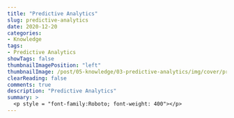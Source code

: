 ```yaml
---
title: "Predictive Analytics"
slug: predictive-analytics
date: 2020-12-20
categories:
- Knowledge
tags:
- Predictive Analytics
showTags: false
thumbnailImagePosition: "left"
thumbnailImage: /post/05-knowledge/03-predictive-analytics/img/cover/predictive-analytics.png
clearReading: false	
comments: true
description: "Predictive Analytics"
summary: >
  <p style = "font-family:Roboto; font-weight: 400"></p>
---
```


